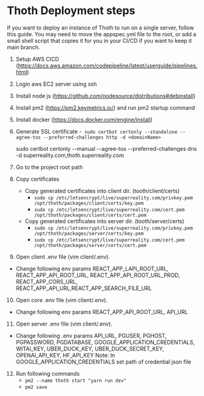 # Thoth Deployment steps

If you want to deploy an instance of Thoth to run on a single server, follow this guide. You may need to move the appspec.yml file to the root, or add a small shell script that copies it for you in your CI/CD if you want to keep it main branch.

1. Setup AWS CICD (https://docs.aws.amazon.com/codepipeline/latest/userguide/pipelines.html)

2. Login aws EC2 server using ssh

3. Install node js (https://github.com/nodesource/distributions#debinstall)
4. Install pm2 (https://pm2.keymetrics.io/) and run pm2 startup command

5. Install docker (https://docs.docker.com/engine/install)

6. Generate SSL certificate -` sudo certbot certonly --standalone --agree-tos --preferred-challenges http -d <domainName>`

   sudo certbot certonly --manual --agree-tos --preferred-challenges dns -d superreality.com,thoth.superreality.com

7. Go to the project root path
8. Copy certificates

   - Copy generated certificates into client dir. (tooth/client/certs)
     - `sudo cp /etc/letsencrypt/live/superreality.com/privkey.pem /opt/thoth/packages/client/certs/key.pem`
     - `sudo cp /etc/letsencrypt/live/superreality.com/cert.pem /opt/thoth/packages/client/certs/cert.pem`
   - Copy generated certificates into server dir. (tooth/server/certs)
     - `sudo cp /etc/letsencrypt/live/superreality.com/privkey.pem /opt/thoth/packages/server/certs/key.pem`
     - `sudo cp /etc/letsencrypt/live/superreality.com/cert.pem /opt/thoth/packages/server/certs/cert.pem`

9. Open client .env file (vim client/.env).

- Change following env params REACT_APP_LAPI_ROOT_URL, REACT_APP_API_ROOT_URL, REACT_APP_API_ROOT_URL_PROD, REACT_APP_CORS_URL, REACT_APP_API_URL,REACT_APP_SEARCH_FILE_URL

10. Open core .env file (vim client/.env).

- Change following env params REACT_APP_API_ROOT_URL, API_URL

11. Open server .env file (vim client/.env).

- Change following .env params API_URL, PGUSER, PGHOST, PGPASSWORD, PGDATABASE, GOOGLE_APPLICATION_CREDENTIALS, WITAI_KEY, UBER_DUCK_KEY, UBER_DUCK_SECRET_KEY, OPENAI_API_KEY, HF_API_KEY
  Note: In GOOGLE_APPLICATION_CREDENTIALS set path of credential json file

12. Run following commands
    - `pm2 --name thoth start "yarn run dev"`
    - `pm2 save`
